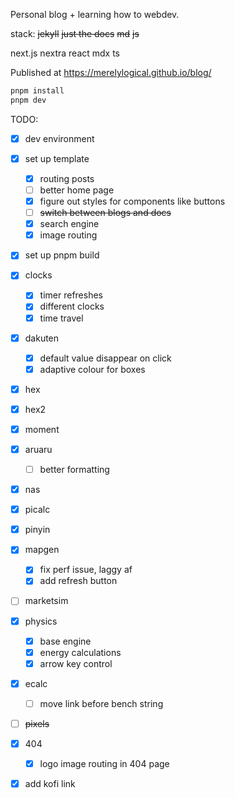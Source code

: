 Personal blog + learning how to webdev.

stack:
~~jekyll~~
~~just the docs~~
~~md~~
~~js~~

next.js
nextra
react
mdx
ts

Published at https://merelylogical.github.io/blog/

```bash
pnpm install
pnpm dev
```

TODO:

- [x] dev environment
- [x] set up template
  - [x] routing posts
  - [ ] better home page
  - [x] figure out styles for components like buttons
  - [ ] ~~switch between blogs and docs~~
  - [x] search engine
  - [x] image routing
- [x] set up pnpm build
- [x] clocks
  - [x] timer refreshes
  - [x] different clocks
  - [x] time travel
- [x] dakuten
  - [x] default value disappear on click
  - [x] adaptive colour for boxes
- [x] hex
- [x] hex2
- [x] moment
- [x] aruaru
  - [ ] better formatting
- [x] nas
- [x] picalc
- [x] pinyin
- [x] mapgen
  - [x] fix perf issue, laggy af
  - [x] add refresh button
- [ ] marketsim
- [x] physics
  - [x] base engine
  - [x] energy calculations
  - [x] arrow key control
- [x] ecalc
  - [ ] move link before bench string
- [ ] ~~pixels~~
- [x] 404
  - [x] logo image routing in 404 page
- [x] add kofi link

